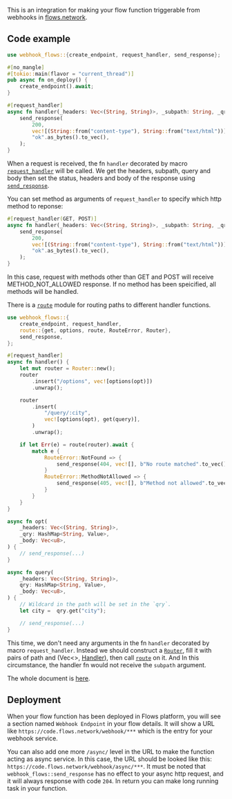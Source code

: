 This is an integration for making your flow function triggerable from webhooks in [flows.network](https://flows.network).

## Code example
```rust
use webhook_flows::{create_endpoint, request_handler, send_response};

#[no_mangle]
#[tokio::main(flavor = "current_thread")]
pub async fn on_deploy() {
    create_endpoint().await;
}

#[request_handler]
async fn handler(_headers: Vec<(String, String)>, _subpath: String, _qry: HashMap<String, Value>, _body: Vec<u8>) {
    send_response(
        200,
        vec![(String::from("content-type"), String::from("text/html"))],
        "ok".as_bytes().to_vec(),
    );
}
```

When a request is received, the fn `handler` decorated by macro [`request_handler`](https://docs.rs/webhook-flows/latest/webhook_flows/attr.request_handler.html) will be called. We get the headers, subpath, query and body then set the status, headers and body of the response using [`send_response`](https://docs.rs/webhook-flows/latest/webhook_flows/fn.send_response.html).

You can set method as arguments of `request_handler` to specify which
http method to reponse:
```rust
#[request_handler(GET, POST)]
async fn handler(_headers: Vec<(String, String)>, _subpath: String, _qry: HashMap<String, Value>, _body: Vec<u8>) {
    send_response(
        200,
        vec![(String::from("content-type"), String::from("text/html"))],
        "ok".as_bytes().to_vec(),
    );
}
```
In this case, request with methods other than GET and POST will receive
METHOD_NOT_ALLOWED response. If no method has been speicified, all methods
will be handled.

There is a [`route`](https://docs.rs/webhook-flows/latest/webhook_flows/route/index.html) module for routing paths to different handler functions.
```rust
use webhook_flows::{
    create_endpoint, request_handler,
    route::{get, options, route, RouteError, Router},
    send_response,
};

#[request_handler]
async fn handler() {
    let mut router = Router::new();
    router
        .insert("/options", vec![options(opt)])
        .unwrap();

    router
        .insert(
            "/query/:city",
            vec![options(opt), get(query)],
        )
        .unwrap();

    if let Err(e) = route(router).await {
        match e {
            RouteError::NotFound => {
                send_response(404, vec![], b"No route matched".to_vec());
            }
            RouteError::MethodNotAllowed => {
                send_response(405, vec![], b"Method not allowed".to_vec());
            }
        }
    }
}

async fn opt(
    _headers: Vec<(String, String)>,
    _qry: HashMap<String, Value>,
    _body: Vec<u8>,
) {
    // send_response(...)
}

async fn query(
    _headers: Vec<(String, String)>,
    qry: HashMap<String, Value>,
    _body: Vec<u8>,
) {
    // Wildcard in the path will be set in the `qry`.
    let city =  qry.get("city");

    // send_response(...)
}
```

This time, we don't need any arguments in the fn `handler` decorated by macro `request_handler`. Instead we should construct a [`Router`](https://docs.rs/webhook-flows/latest/webhook_flows/route/struct.Router.html), fill it with pairs of path and (Vec<>, [Handler](https://docs.rs/webhook-flows/latest/webhook_flows/route/fn.wrap_handler.html)), then call [`route`](https://docs.rs/webhook-flows/latest/webhook_flows/route/fn.route.html) on it. And In this circumstance, the handler fn would not receive the `subpath` argument.

The whole document is [here](https://docs.rs/webhook-flows).


## Deployment
When your flow function has been deployed in Flows platform, you will see a section named `Webhook Endpoint` in your flow details. It will show a URL like `https://code.flows.network/webhook/***` which is the entry for your webhook service.

You can also add one more `/async/` level in the URL to make the function acting as async service. In this case, the URL should be looked like this: `https://code.flows.network/webhook/async/***`. It must be noted that `webhook_flows::send_response` has no effect to your async http request, and it will always response with code `204`. In return you can make long running task in your function.